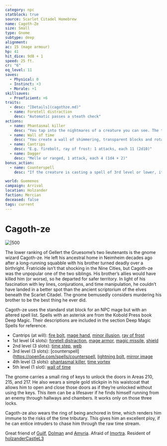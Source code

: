 ```yaml
---
category: npc
statblock: true
source: Scarlet Citadel Homebrew
name: Cagoth-Ze
size: Small
type: Gnome
subtype: deep
alignment: 
ac: 15 (mage armour)
hp: 41
hit_dice: 9d8 + 1
speed: 25 ft.
cr: "6"
eq_level: 11
saves:
  - Physical: 0
  - Instinct: +3
  - Morale: +1
skillsaves:
  - Proeficient: +6
traits:
  - desc: "[Details](cagothze.md)"
  - name: Foretell distraction
    desc: "Automatic passes a steath check"
actions:
  - name: Phantasmal killer
    desc: "You tap into the nightmares of a creature you can see. The target must make a sanity saving throw. On a failed save, the target becomes frightened for the duration, but do not lose sanity points. At the start of each of the target's turns before the spell ends, the target must succeed on a wisdom saving throw or take 22 (4d10) psychic damage. On a successful save, the spell ends."
  - name: Wall of time
    desc: "You create a wall of shimmering, transparent blocks and rotating but intangible gears (60 feet long, or circular, 1 foot thick). Nonmagical ranged attacks that cross the wall vanish into time with no other effect. Ranged spell attacks and ranged weapon attacks made with magical weapons that pass through the wall are made with disadvantage. An target within the wall has it’s speed halved, it takes a −2 penalty to AC and Dexterity saving throws, and it can’t use reactions. On its turn, it can use either an action or a bonus action, not both. Regardless of the creature’s abilities or magic items, it can’t make more than one melee or ranged attack during its turn."
  - name: Cantrips
    desc: "E.g. firebolt, ray of frost: 1 attacks, each 11 (2d10)"
  - name: Dagger
    desc: "Melle or ranged, 1 attack, each 4 (1d4 + 2)"
bonus_action:
  - name: Counterspell
    desc: "If the creature is casting a spell of 3rd level or lower, its spell fails and has no effect. If it is casting a spell of 4th level or higher, make an ability check using your spellcasting ability. The DC equals 10 + the spell’s level. On a success, the creature’s spell fails and has no effect."

world: Guemenos
campaign: Arrival
location: Holzander
faction: Mercian
deceased: false
tags: current
---
```


# Cagoth-ze

![|500](https://i.imgur.com/XWEnZZC.png)

The lower ranking of Gellert the Gruesome’s two lieutenants is the gnome wizard Cagoth-ze. He left his ancestral home in Neimheim decades ago after a long-running squabble with his brother turned deadly over a birthright. Fratricide isn’t that shocking in the Nine Cities, but Cagoth-ze was the unpopular one of the two siblings. His brother’s allies would have killed him (or worse), so he departed for safer territory. In light of his fascination with ley lines, conjurations, and time manipulation, he couldn’t have landed in a better spot than the ancient scriptorium of the elves beneath the Scarlet Citadel. The gnome bemusedly considers murdering his brother to be the best thing he ever did.

Cagoth-ze uses the standard stat block for an NPC mage but with an altered spell list. Spells with an asterisk are from the Kobold Press book Deep Magic. Their descriptions are included in the section Deep Magic Spells for reference.

- Cantrips (at will): [fire bolt](https://open5e.com/spells/fire-bolt), [mage hand](https://open5e.com/spells/mage-hand), [minor illusion](https://open5e.com/spells/minor-illusion), [ray of frost](https://open5e.com/spells/ray-of-frost)
- 1st level (4 slots): [foretell distraction](https://www.5esrd.com/spellcasting/3pp-spells/spells-open-design-llc/foretell-distraction/), [mage armor](https://open5e.com/spells/mage-armor), [magic missile](https://open5e.com/spells/magic-missile), [shield](https://open5e.com/spells/shield)
- 2nd level (3 slots): [time step](https://www.5esrd.com/spellcasting/3pp-spells/spells-kobold-press/time-step/), [web](https://open5e.com/spells/web)  
- 3rd level (3 slots): [counterspell](https://open5e.com/spells/counterspell, [lightning bolt](https://open5e.com/spells/lightning-bolt), [mirror image](https://open5e.com/spells/mirror-image)
- 4th level (3 slots): [phantasmal killer](https://open5e.com/spells/phantasmal-killer), [time vortex](https://www.5esrd.com/spellcasting/3pp-spells/spells-kobold-press/time-vortex/)  
- 5th level (1 slot): [wall of time](https://www.5esrd.com/spellcasting/3pp-spells/spells-kobold-press/wall-of-time/)

The gnome carries a small ring of keys to unlock the doors in Areas 210, 215, and 217. He also wears a simple gold stickpin in his waistcoat that allows him to open and close those doors as if they’re unlocked without using   the keys. This item can be a lifesaver if he finds himself running from an enemy through hallways and chambers. It works only on those three locks.

Cagoth-ze also wears the ring of being anchored in time, which renders him immune to the risks of the time tributary. This gives him an excellent ploy, if he can entice intruders to chase him through the raw time stream.

Great friend of [Guilf](../pcs/Guilf.md), [Dolman](../pcs/Dolman.md) and [Amyria](../pcs/Amyria.md). Afraid of [Imortra](Imortra.md). Resident of [holzanderCastleL3](../locations/holzanderCastleL3.md)
